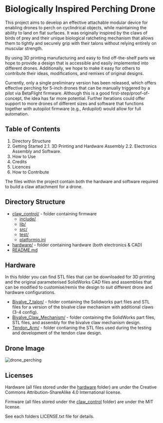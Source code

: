 # Biologically Inspired Perching Drone
This project aims to develop an effective attachable modular device for enabling drones to perch on cyclindrical objects, while maintaining the ability to land on flat surfaces. It was originally inspired by the claws of birds of prey and their unique biological ratcheting mechanism that allows them to tightly and securely grip with their talons without relying entirely on muscular strength.

By using 3D printing manufacturing and easy to find off-the-shelf parts we hope to provide a design that is accessible and easily implemented into different drones. Additionally, we hope to make it easy for others to contribute their ideas, modifications, and remixes of original designs.

Currently, only a single preliminary version has been released, which offers effective perching for 5-inch drones that can be manually triggered by a pilot via BetaFlight firmware. Although this is a good first-step/proof-of-concept, the idea has far more potential. Further iterations could offer support to more drones of different sizes and software that functions together with autopilot firmware (e.g., Ardupilot) would allow for full automation.

## Table of Contents
1. Directory Structure
2. Getting Started
 2.1. 3D Printing and Hardware Assembly
 2.2. Electronics Assembly and Software.
4. How to Use
5. Credits
6. Licences
7. How to Contribute

The files within the project contain both the hardware and software required to build a claw attachment for a drone.

## Directory Structure
* [claw_control/](./biologically-inspired-perching-drone/claw_control)  - folder containing firmware
  * [include/](./biologically-inspired-perching-drone/claw_control/include)
  * [lib/](./biologically-inspired-perching-drone/claw_control/lib)
  * [src/](./biologically-inspired-perching-drone/claw_control/src)
  * [test/](./biologically-inspired-perching-drone/claw_control/test)
  * [platformio.ini](./biologically-inspired-perching-drone/claw_control/platformio.ini)
* [hardware/](./biologically-inspired-perching-drone/hardware)          - folder containing hardware (both electronics & CAD)
* [README.md](./biologically-inspired-perching-drone/README.md)

## Hardware
In this folder you can find STL files that can be downloaded for 3D printing and the original parameterised SolidWorks CAD files and assemblies that can be modified to customise/remix the design to suit different drone and hardware configurations. 
* [Bivalve_7_talon/](./biologically-inspired-perching-drone/hardware/Bivalve_7_talon) - folder containing the Solidworks part files and STL files for a version of the bivalve claw mechanism with additional claws (3-4 config).
* [Bivalve_Claw_Mechanism/](./biologically-inspired-perching-drone/hardware/Bivalve_Claw_Mechanism) - folder containing the SolidWorks part files, STL files, and assembly for the bivalve claw mechanism design.
* [Tendon_Arm/](./biologically-inspired-perching-drone/hardware/Tendon_Arm) - folder contianing the STL files used during the testing and development of the tendon claw design.


## Drone Image
![drone_perching](./images/drone_perching.jpeg)

## Licenses
Hardware (all files stored under the [hardware](./biologically-inspired-perching-drone/hardware) folder) are under the Creative Commons Attribution-ShareAlike 4.0 International license.

Firmware (all files stored under the [claw_control](./biologically-inspired-perching-drone/claw_control) folder) are under the MIT license.

See each folders LICENSE.txt file for details.
